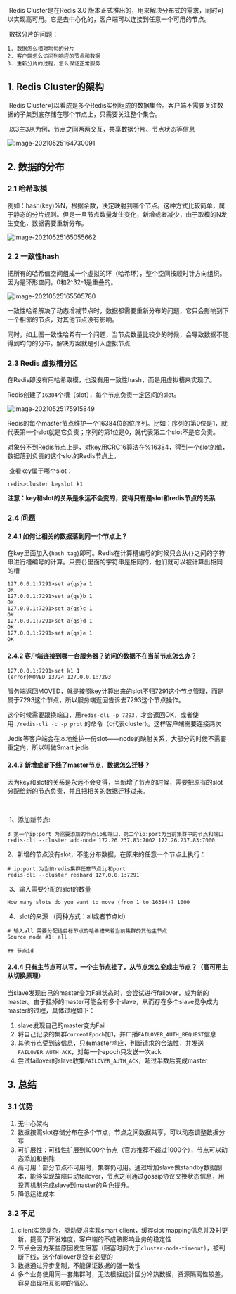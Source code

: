 ​	Redis Cluster是在Redis 3.0 版本正式推出的，用来解决分布式的需求，同时可以实现高可用。它是去中心化的，客户端可以连接到任意一个可用的节点。



​	数据分片的问题：

	1. 数据怎么相对均匀的分片
 	2. 客户端怎么访问到响应的节点和数据
 	3. 重新分片的过程，怎么保证正常服务



## 1. Redis Cluster的架构

​	Redis Cluster可以看成是多个Redis实例组成的数据集合。客户端不需要关注数据的子集到底存储在哪个节点上，只需要关注整个集合。

​	以3主3从为例，节点之间两两交互，共享数据分片、节点状态等信息



![image-20210525164730091](image/image-20210525164730091.png)



## 2. 数据的分布

### 2.1 哈希取模

​	例如：hash(key)%N，根据余数，决定映射到哪个节点。这种方式比较简单，属于静态的分片规则。但是一旦节点数量发生变化，新增或者减少，由于取模的N发生变化，数据需要重新分布。



![image-20210525165055662](image/image-20210525165055662.png)



### 2.2 一致性hash

​	把所有的哈希值空间组成一个虚拟的环（哈希环），整个空间按顺时针方向组织。因为是环形空间，0和2^32-1是重叠的。



![image-20210525165505780](image/image-20210525165505780.png)



​	一致性哈希解决了动态增减节点时，数据都需要重新分布的问题，它只会影响到下一个相邻的节点，对其他节点没有影响。



​	同时，如上图一致性哈希有一个问题，当节点数量比较少的时候，会导致数据不能得到均匀的分布。解决方案就是引入虚拟节点



### 2.3 Redis 虚拟槽分区

​	在Redis即没有用哈希取模，也没有用一致性hash，而是用虚拟槽来实现了。

​	Redis创建了`16384`个槽（slot），每个节点负责一定区间的slot。



![image-20210525175915849](image/image-20210525175915849.png)



​	Redis的每个master节点维护一个16384位的位序列。比如：序列的第0位是1，就代表第一个slot就是它负责；序列的第1位是0，就代表第二个slot不是它负责。



​	对象分不到Redis节点上是，对key用CRC16算法在%16384，得到一个slot的值，数据落到负责的这个slot的Redis节点上。



​	查看key属于哪个slot：

```
redis>cluster keyslot k1
```

​	**注意：key和slot的关系是永远不会变的，变得只有是slot和redis节点的关系**



### 2.4 问题

#### 2.4.1 如何让相关的数据落到同一个节点上？

​	在key里面加入`{hash tag}`即可。Redis在计算槽编号的时候只会从`{}`之间的字符串进行槽编号的计算。只要`{}`里面的字符串是相同的，他们就可以被计算出相同的槽

```
127.0.0.1:7291>set a{qs}a 1
OK
127.0.0.1:7291>set a{qs}b 1
OK
127.0.0.1:7291>set a{qs}c 1
OK
127.0.0.1:7291>set a{qs}d 1
OK
127.0.0.1:7291>set a{qs}e 1
OK
```



#### 2.4.2 客户端连接到哪一台服务器？访问的数据不在当前节点怎么办？

```
127.0.0.1:7291>set k1 1
(error)MOVED 13724 127.0.0.1:7293
```

​	服务端返回MOVED，就是按照key计算出来的slot不归7291这个节点管理，而是属于7293这个节点，所以服务端返回告诉去7293这个节点操作。

​	这个时候需要跟换端口，用`redis-cli -p 7293`，才会返回OK，或者使用`./redis-cli -c -p prot` 的命令（c代表cluster）。这样客户端需要连接两次



​	Jedis等客户端会在本地维护一份slot——node的映射关系，大部分的时候不需要重定向，所以叫做Smart jedis



#### 2.4.3 新增或者下线了master节点，数据怎么迁移？

​	因为key和slot的关系是永远不会变得，当新增了节点的时候，需要把原有的slot分配给新的节点负责，并且把相关的数据迁移过来。

​	

​	1、添加新节点:

```
3 第一个ip:port 为需要添加的节点ip和端口，第二个ip:port为当前集群中的节点和端口
redis-cli --cluster add-node 172.26.237.83:7002 172.26.237.83:7000
```



​	2、新增的节点没有slot，不能分布数据，在原来的任意一个节点上执行：

```
# ip:port 为当前redis集群任意节点ip和port
redis-cli --cluster reshard 127.0.0.1:7291
```



​	3、输入需要分配的slot的数量

```
How many slots do you want to move (from 1 to 16384)? 1000
```



​	4、slot的来源 （两种方式：all或者节点id）

```
# 输入all 需要分配给目标节点的哈希槽来着当前集群的其他主节点
Source node #1: all

## 节点id
```



#### 2.4.4 只有主节点可以写，一个主节点挂了，从节点怎么变成主节点？（高可用主从切换原理）

​	当slave发现自己的master变为Fail状态时，会尝试进行failover，成为新的master。由于挂掉的master可能会有多个slave，从而存在多个slave竞争成为master的过程，具体过程如下：

1. slave发现自己的master变为Fail
2. 将自己记录的集群`currentEpoch`加1，并广播`FAILOVER_AUTH_REQUEST`信息
3. 其他节点受到该信息，只有master响应，判断请求的合法性，并发送`FAILOVER_AUTH_ACK`，对每一个epoch只发送一次ack
4. 尝试failover的slave收集`FAILOVER_AUTH_ACK`，超过半数后变成master



## 3. 总结

### 3.1 优势

1. 无中心架构
2. 数据按照slot存储分布在多个节点，节点之间数据共享，可以动态调整数据分布
3. 可扩展性：可线性扩展到1000个节点（官方推荐不超过1000个），节点可以动态添加和删除
4. 高可用：部分节点不可用时，集群仍可用。通过增加slave做standby数据副本，能够实现故障自动failover，节点之间通过gossip协议交换状态信息，用投票机制完成slave到master的角色提升。
5. 降低运维成本



### 3.2 不足

1. client实现复杂，驱动要求实现smart client，缓存slot mapping信息并及时更新，提高了开发难度，客户端的不成熟影响业务的稳定性
2. 节点会因为某些原因发生阻塞（阻塞时间大于`cluster-node-timeout`），被判断下线，这个failover是没有必要的
3. 数据通过异步复制，不能保证数据的强一致性
4. 多个业务使用同一套集群时，无法根据统计区分冷热数据，资源隔离性较差，容易出现相互影响的情况。

